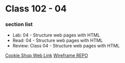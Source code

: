 # Class 102 - 04

### section list

- Lab: 04 - Structure web pages with HTML
- Read: 04 - Structure web pages with HTML
- Review: Class 04 - Structure web pages with HTML

[Cookie Shop Web Link](https://vmo2020.github.io/)
[Wireframe REPO](https://github.com/VMO2020/wireframe-demo)
